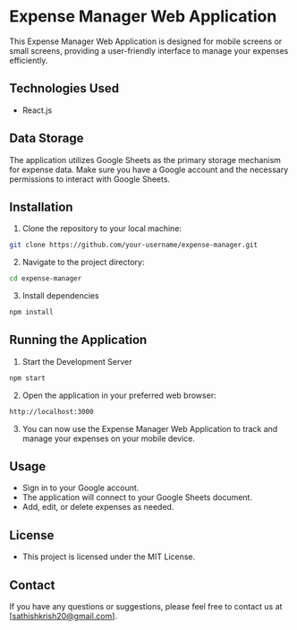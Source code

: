 # Expense Manager Web Application

This Expense Manager Web Application is designed for mobile screens or small screens, providing a user-friendly interface to manage your expenses efficiently.

## Technologies Used

- React.js

## Data Storage

The application utilizes Google Sheets as the primary storage mechanism for expense data. Make sure you have a Google account and the necessary permissions to interact with Google Sheets.

## Installation

1. Clone the repository to your local machine:

```bash
git clone https://github.com/your-username/expense-manager.git
```

2. Navigate to the project directory:

```bash
cd expense-manager
```

3. Install dependencies

```bash
npm install
```

## Running the Application

1. Start the Development Server

```bash
npm start
```

2. Open the application in your preferred web browser:

```bash
http://localhost:3000
```

3. You can now use the Expense Manager Web Application to track and manage your expenses on your mobile device.

## Usage

- Sign in to your Google account.
- The application will connect to your Google Sheets document.
- Add, edit, or delete expenses as needed.

## License

- This project is licensed under the MIT License.

## Contact

If you have any questions or suggestions, please feel free to contact us at [sathishkrish20@gmail.com].
